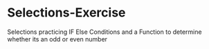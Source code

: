 # Selections-Exercise
Selections
practicing IF Else Conditions and a Function to determine whether its an odd or even number
